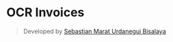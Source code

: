 # OCR Invoices

> Developed by [Sebastian Marat Urdanegui Bisalaya](https://sebastianurdanegui.vercel.app)